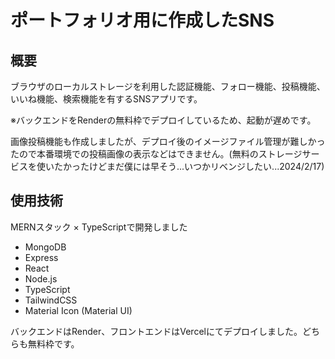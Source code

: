 <h1>ポートフォリオ用に作成したSNS</h1>
<h2>概要</h2>
<p>ブラウザのローカルストレージを利用した認証機能、フォロー機能、投稿機能、いいね機能、検索機能を有するSNSアプリです。</p>
<p>※バックエンドをRenderの無料枠でデプロイしているため、起動が遅めです。</p>
<p>画像投稿機能も作成しましたが、デプロイ後のイメージファイル管理が難しかったので本番環境での投稿画像の表示などはできません。(無料のストレージサービスを使いたかったけどまだ僕には早そう...いつかリベンジしたい...2024/2/17)</p>
<h2>使用技術</h2>
<p>MERNスタック × TypeScriptで開発しました</p>
<ul>
  <li>MongoDB</li>
  <li>Express</li>
  <li>React</li>
  <li>Node.js</li>
  <li>TypeScript</li>
  <li>TailwindCSS</li>
  <li>Material Icon (Material UI)</li>
</ul>
<p>バックエンドはRender、フロントエンドはVercelにてデプロイしました。どちらも無料枠です。</p>


